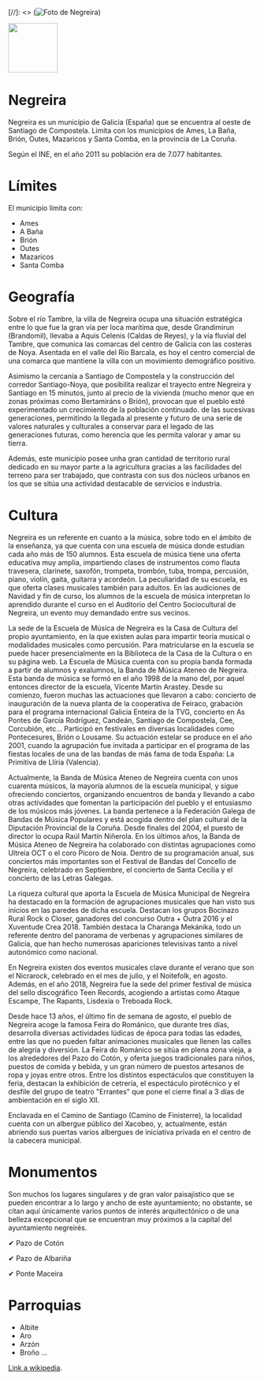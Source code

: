 
[//]: <> (![Foto de Negreira](https://upload.wikimedia.org/wikipedia/commons/thumb/3/38/Negreira.svg/331px-Negreira.svg.png))

<img src="https://upload.wikimedia.org/wikipedia/commons/thumb/3/38/Negreira.svg/331px-Negreira.svg.png" width="100px" />
  
# Negreira
 
Negreira es un municipio de Galicia (España) que se encuentra al oeste de Santiago de Compostela.
Limita con los municipios de Ames, La Baña, Brión, Outes, Mazaricos y Santa Comba, en la
provincia de La Coruña.

Según el INE, en el año 2011 su población era de 7.077 habitantes.

# Límites

El municipio limita con:

 * Ames
 * A Baña
 * Brión
 * Outes
 * Mazaricos
 * Santa Comba

# Geografía

Sobre el río Tambre, la villa de Negreira ocupa una situación estratégica entre lo que fue la gran vía
per loca marítima que, desde Grandimirun (Brandomil), llevaba a Aquis Celenis (Caldas de Reyes), y
la vía fluvial del Tambre, que comunica las comarcas del centro de Galicia con las costeras de Noya.
Asentada en el valle del Río Barcala, es hoy el centro comercial de una comarca que mantiene la
villa con un movimiento demográfico positivo.

Asimismo la cercanía a Santiago de Compostela y la construcción del corredor Santiago-Noya, que
posibilita realizar el trayecto entre Negreira y Santiago en 15 minutos, junto al precio de la vivienda
(mucho menor que en zonas próximas como Bertamiráns o Brión), provocan que el pueblo esté
experimentado un crecimiento de la población continuado. de las sucesivas generaciones,
permitindo la llegada al presente y futuro de una serie de valores naturales y culturales a conservar
para el legado de las generaciones futuras, como herencia que les permita valorar y amar su tierra.

Además, este municipio posee unha gran cantidad de territorio rural dedicado en su mayor parte a
la agricultura gracias a las facilidades del terreno para ser trabajado, que contrasta con sus dos
núcleos urbanos en los que se sitúa una actividad destacable de servicios e industria.

# Cultura

Negreira es un referente en cuanto a la música, sobre todo en el ámbito de la enseñanza, ya que
cuenta con una escuela de música donde estudian cada año más de 150 alumnos. Esta escuela de
música tiene una oferta educativa muy amplia, impartiendo clases de instrumentos como flauta
travesera, clarinete, saxofón, trompeta, trombón, tuba, trompa, percusión, piano, violín, gaita,
guitarra y acordeón. La peculiaridad de su escuela, es que oferta clases musicales también para
adultos. En las audiciones de Navidad y fin de curso, los alumnos de la escuela de música
interpretan lo aprendido durante el curso en el Auditorio del Centro Sociocultural de Negreira, un
evento muy demandado entre sus vecinos.

La sede de la Escuela de Música de Negreira es la Casa de Cultura del propio ayuntamiento, en la
que existen aulas para impartir teoría musical o modalidades musicales como percusión. Para
matricularse en la escuela se puede hacer presencialmente en la Biblioteca de la Casa de la Cultura
o en su página web. La Escuela de Música cuenta con su propia banda formada a partir de alumnos
y exalumnos, la Banda de Música Ateneo de Negreira. Esta banda de música se formó en el año
1998 de la mano del, por aquel entonces director de la escuela, Vicente Martín Arastey. Desde su
comienzo, fueron muchas las actuaciones que llevaron a cabo: concierto de inauguración de la
nueva planta de la cooperativa de Feiraco, grabación para el programa internacional Galicia Enteira
de la TVG, concierto en As Pontes de García Rodríguez, Candeán, Santiago de Compostela, Cee,
Corcubión, etc... Participó en festivales en diversas localidades como Pontecesures, Brión o
Lousame. Su actuación estelar se produce en el año 2001, cuando la agrupación fue invitada a
participar en el programa de las fiestas locales de una de las bandas de más fama de toda España:
La Primitiva de Llíria (Valencia).

Actualmente, la Banda de Música Ateneo de Negreira cuenta con unos cuarenta músicos, la
mayoría alumnos de la escuela municipal, y sigue ofreciendo conciertos, organizando encuentros
de banda y llevando a cabo otras actividades que fomentan la participación del pueblo y el
entusiasmo de los músicos más jóvenes. La banda pertenece a la Federación Galega de Bandas de
Música Populares y está acogida dentro del plan cultural de la Diputación Provincial de la Coruña.
Desde finales del 2004, el puesto de director lo ocupa Raúl Martín Niñerola. En los últimos años, la
Banda de Música Ateneo de Negreira ha colaborado con distintas agrupaciones como Ultreia OCT o
el coro Picoro de Noia. Dentro de su programación anual, sus conciertos más importantes son el
Festival de Bandas del Concello de Negreira, celebrado en Septiembre, el concierto de Santa Cecilia
y el concierto de las Letras Galegas.

La riqueza cultural que aporta la Escuela de Música Municipal de Negreira ha destacado en la
formación de agrupaciones musicales que han visto sus inicios en las paredes de dicha escuela.
Destacan los grupos Bocinazo Rural Rock o Closer, ganadores del concurso Outra + Outra 2016 y el
Xuventude Crea 2018. También destaca la Charanga Mekánika, todo un referente dentro del
panorama de verbenas y agrupaciones similares de Galicia, que han hecho numerosas apariciones
televisivas tanto a nivel autonómico como nacional.

En Negreira existen dos eventos musicales clave durante el verano que son el Nicrarock, celebrado
en el mes de julio, y el Noitefolk, en agosto. Además, en el año 2018, Negreira fue la sede del
primer festival de música del sello discográfico Teen Records, acogiendo a artistas como Ataque
Escampe, The Rapants, Lisdexia o Treboada Rock.

Desde hace 13 años, el último fin de semana de agosto, el pueblo de Negreira acoge la famosa
Feira do Románico, que durante tres días, desarrolla diversas actividades lúdicas de época para
todas las edades, entre las que no pueden faltar animaciones musicales que llenen las calles de
alegría y diversión. La Feira do Románico se sitúa en plena zona vieja, a los alrededores del Pazo do
Cotón, y oferta juegos tradicionales para niños, puestos de comida y bebida, y un gran número de
puestos artesanos de ropa y joyas entre otros. Entre los distintos espectáculos que constituyen la
feria, destacan la exhibición de cetrería, el espectáculo pirotécnico y el desfile del grupo de teatro
"Errantes" que pone el cierre final a 3 días de ambientación en el siglo XII.

Enclavada en el Camino de Santiago (Camino de Finisterre), la localidad cuenta con un albergue
público del Xacobeo, y, actualmente, están abriendo sus puertas varios albergues de iniciativa
privada en el centro de la cabecera municipal.

# Monumentos

Son muchos los lugares singulares y de gran valor paisajístico que se pueden encontrar a lo largo y
ancho de este ayuntamiento; no obstante, se citan aquí únicamente varios puntos de interés
arquitectónico o de una belleza excepcional que se encuentran muy próximos a la capital del
ayuntamiento negreirés.

✔ Pazo de Cotón

✔ Pazo de Albariña

✔ Ponte Maceira

# Parroquias

* Albite
* Aro
* Arzón
* Broño
...

[Link a wikipedia](https://es.wikipedia.org/wiki/Negreira).
